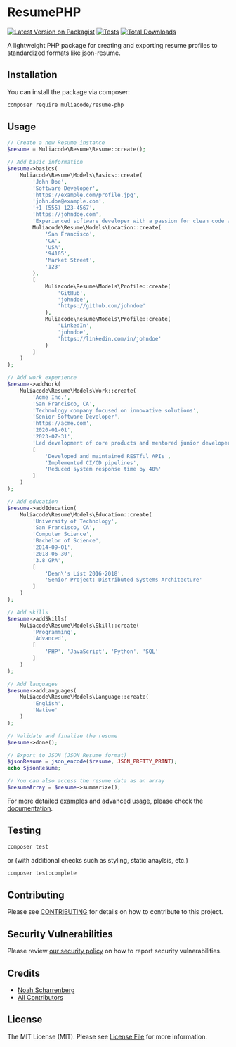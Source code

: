 # ResumePHP
[![Latest Version on Packagist](https://img.shields.io/packagist/v/muliacode/resume-php.svg?style=flat-square)](https://packagist.org/packages/muliacode/resume-php)
[![Tests](https://img.shields.io/github/actions/workflow/status/muliacode/resume-php/run-tests.yml?branch=main&label=tests&style=flat-square)](https://github.com/muliacode/resume-php/actions/workflows/run-tests.yml)
[![Total Downloads](https://img.shields.io/packagist/dt/muliacode/resume-php.svg?style=flat-square)](https://packagist.org/packages/muliacode/resume-php)

A lightweight PHP package for creating and exporting resume profiles to standardized formats like json-resume.

## Installation
You can install the package via composer:

```bash
composer require muliacode/resume-php
```

## Usage

```php
// Create a new Resume instance
$resume = Muliacode\Resume\Resume::create();

// Add basic information
$resume->basics(
    Muliacode\Resume\Models\Basics::create(
        'John Doe',
        'Software Developer',
        'https://example.com/profile.jpg',
        'john.doe@example.com',
        '+1 (555) 123-4567',
        'https://johndoe.com',
        'Experienced software developer with a passion for clean code and problem-solving.',
        Muliacode\Resume\Models\Location::create(
            'San Francisco',
            'CA',
            'USA',
            '94105',
            'Market Street',
            '123'
        ),
        [
            Muliacode\Resume\Models\Profile::create(
                'GitHub',
                'johndoe',
                'https://github.com/johndoe'
            ),
            Muliacode\Resume\Models\Profile::create(
                'LinkedIn',
                'johndoe',
                'https://linkedin.com/in/johndoe'
            )
        ]
    )
);

// Add work experience
$resume->addWork(
    Muliacode\Resume\Models\Work::create(
        'Acme Inc.',
        'San Francisco, CA',
        'Technology company focused on innovative solutions',
        'Senior Software Developer',
        'https://acme.com',
        '2020-01-01',
        '2023-07-31',
        'Led development of core products and mentored junior developers',
        [
            'Developed and maintained RESTful APIs',
            'Implemented CI/CD pipelines',
            'Reduced system response time by 40%'
        ]
    )
);

// Add education
$resume->addEducation(
    Muliacode\Resume\Models\Education::create(
        'University of Technology',
        'San Francisco, CA',
        'Computer Science',
        'Bachelor of Science',
        '2014-09-01',
        '2018-06-30',
        '3.8 GPA',
        [
            'Dean\'s List 2016-2018',
            'Senior Project: Distributed Systems Architecture'
        ]
    )
);

// Add skills
$resume->addSkills(
    Muliacode\Resume\Models\Skill::create(
        'Programming',
        'Advanced',
        [
            'PHP', 'JavaScript', 'Python', 'SQL'
        ]
    )
);

// Add languages
$resume->addLanguages(
    Muliacode\Resume\Models\Language::create(
        'English',
        'Native'
    )
);

// Validate and finalize the resume
$resume->done();

// Export to JSON (JSON Resume format)
$jsonResume = json_encode($resume, JSON_PRETTY_PRINT);
echo $jsonResume;

// You can also access the resume data as an array
$resumeArray = $resume->summarize();
```

For more detailed examples and advanced usage, please check the [documentation](https://github.com/muliacode/resume-php/wiki).

## Testing

```bash
composer test
```

or (with additional checks such as styling, static anaylsis, etc.)

```bash
composer test:complete
```

## Contributing
Please see [CONTRIBUTING](CONTRIBUTING.md) for details on how to contribute to this project.

## Security Vulnerabilities
Please review [our security policy](../../security/policy) on how to report security vulnerabilities.

## Credits
- [Noah Scharrenberg](https://github.com/nscharrenberg)
- [All Contributors](../../contributors)

## License
The MIT License (MIT). Please see [License File](LICENSE.md) for more information.
